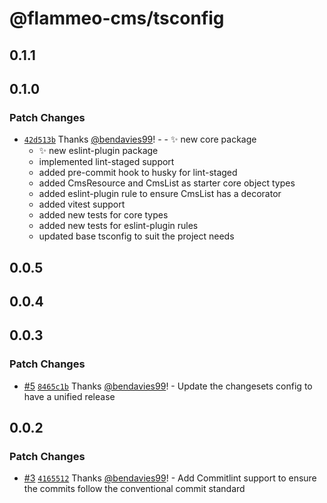 # @flammeo-cms/tsconfig

## 0.1.1

## 0.1.0

### Patch Changes

- [`42d513b`](https://github.com/flammeo/cms/commit/42d513beba14ce32568f9b52967fb00e1006d88e) Thanks [@bendavies99](https://github.com/bendavies99)! - - :sparkles: new core package
    - :sparkles: new eslint-plugin package
    - implemented lint-staged support
    - added pre-commit hook to husky for lint-staged
    - added CmsResource and CmsList as starter core object types
    - added eslint-plugin rule to ensure CmsList has a decorator
    - added vitest support
    - added new tests for core types
    - added new tests for eslint-plugin rules
    - updated base tsconfig to suit the project needs

## 0.0.5

## 0.0.4

## 0.0.3

### Patch Changes

- [#5](https://github.com/flammeo/cms/pull/5) [`8465c1b`](https://github.com/flammeo/cms/commit/8465c1b73ae6eea834b1eac4d64150d3063046ac) Thanks [@bendavies99](https://github.com/bendavies99)! - Update the changesets config to have a unified release

## 0.0.2

### Patch Changes

- [#3](https://github.com/flammeo/cms/pull/3) [`4165512`](https://github.com/flammeo/cms/commit/416551262cb4dd3a6e3451f3511c08d1e1d8b441) Thanks [@bendavies99](https://github.com/bendavies99)! - Add Commitlint support to ensure the commits follow the conventional commit standard
